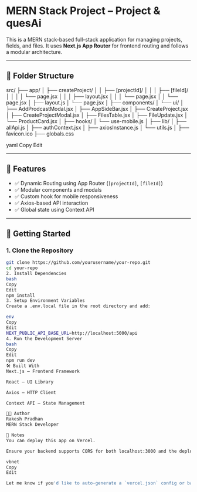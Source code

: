 # MERN Stack Project – Project & quesAi

This is a MERN stack-based full-stack application for managing projects, fields, and files. It uses **Next.js App Router** for frontend routing and follows a modular architecture.

---

## 📁 Folder Structure

src/ ├── app/ │ ├── createProject/ │ │ ├── [projectId]/ │ │ │ ├── [fileId]/ │ │ │ │ └── page.jsx │ │ │ ├── layout.jsx │ │ │ └── page.jsx │ │ └── page.jsx │ ├── layout.js │ └── page.jsx │ ├── components/ │ └── ui/ │ ├── AddProdcastModal.jsx │ ├── AppSideBar.jsx │ ├── CreateProject.jsx │ ├── CreateProjectModal.jsx │ ├── FilesTable.jsx │ ├── FileUpdate.jsx │ └── ProductCard.jsx │ ├── hooks/ │ └── use-mobile.js │ ├── lib/ │ ├── allApi.js │ ├── authContext.jsx │ ├── axiosInstance.js │ └── utils.js │ ├── favicon.ico ├── globals.css

yaml
Copy
Edit

---

## 🚀 Features

- ✅ Dynamic Routing using App Router (`[projectId]`, `[fileId]`)
- ✅ Modular components and modals
- ✅ Custom hook for mobile responsiveness
- ✅ Axios-based API interaction
- ✅ Global state using Context API

---

## 🧪 Getting Started

### 1. Clone the Repository

```bash
git clone https://github.com/yourusername/your-repo.git
cd your-repo
2. Install Dependencies
bash
Copy
Edit
npm install
3. Setup Environment Variables
Create a .env.local file in the root directory and add:

env
Copy
Edit
NEXT_PUBLIC_API_BASE_URL=http://localhost:5000/api
4. Run the Development Server
bash
Copy
Edit
npm run dev
🛠 Built With
Next.js – Frontend Framework

React – UI Library

Axios – HTTP Client

Context API – State Management

🧑‍💻 Author
Rakesh Pradhan
MERN Stack Developer

📌 Notes
You can deploy this app on Vercel.

Ensure your backend supports CORS for both localhost:3000 and the deployed domain.

vbnet
Copy
Edit

Let me know if you'd like to auto-generate a `vercel.json` config or backend README next.
